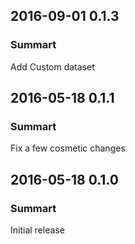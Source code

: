 ## 2016-09-01 0.1.3
### Summart
Add Custom dataset

## 2016-05-18 0.1.1
### Summart
Fix a few cosmetic changes

## 2016-05-18 0.1.0
### Summart
Initial release

